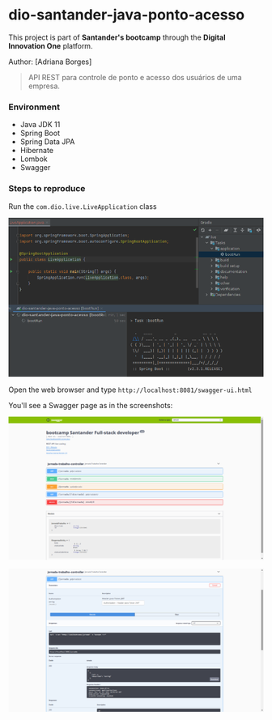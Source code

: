 # dio-santander-java-ponto-acesso

This project is part of **Santander's bootcamp** through the **Digital Innovation One** platform.

Author: [Adriana Borges] 

> API REST para controle de ponto e acesso dos usuários de uma empresa.

### Environment

- Java JDK 11
- Spring Boot
- Spring Data JPA
- Hibernate
- Lombok
- Swagger

### Steps to reproduce

Run the `com.dio.live.LiveApplication` class
  
![Gradle bootrun](./screenshots/bootrun.png)

Open the web browser and type `http://localhost:8081/swagger-ui.html`

You'll see a Swagger page as in the screenshots:

![Swagger page](./screenshots/swagger-bootcamp.png)

![Swagger rest](./screenshots/swagger-controller.png)
